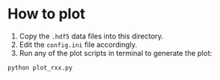 # How to plot 

1. Copy the `.hdf5` data files into this directory. 
2. Edit the `config.ini` file accordingly. 
3. Run any of the plot scripts in terminal to generate the plot:
```bash 
python plot_rxx.py
```
